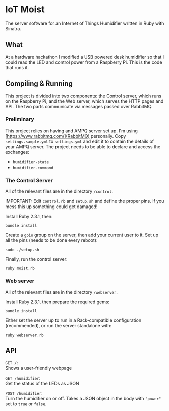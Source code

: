 # IoT Moist

The server software for an Internet of Things Humidifier written in Ruby with
Sinatra.

## What

At a hardware hackathon I modified a USB powered desk humidifier so that I could
read the LED and control power from a Raspberry Pi. This is the code that runs
it.

## Compiling & Running

This project is divided into two components: the Control server, which runs on
the Raspberry Pi, and the Web server, which serves the HTTP pages and API. The
two parts communicate via messages passed over RabbitMQ.

### Preliminary

This project relies on having and AMPQ server set up. I'm using
[https://www.rabbitmq.com/](RabbitMQ) personally. Copy `settings.sample.yml` to
`settings.yml` and edit it to contain the details of your AMPQ server. The
project needs to be able to declare and access the exchanges:
- `humidifier-state`
- `humidifier-command`

### The Control Server

All of the relevant files are in the directory `/control`.

IMPORTANT: Edit `control.rb` and `setup.sh` and define the proper pins. If you
mess this up something could get damaged!

Install Ruby 2.3.1, then:

```
bundle install
```

Create a `gpio` group on the server, then add your current user to it. Set up
all the pins (needs to be done every reboot):

```
sudo ./setup.sh
```

Finally, run the control server:

```
ruby moist.rb
```

### Web server

All of the relevant files are in the directory `/webserver`.

Install Ruby 2.3.1, then prepare the required gems:

```
bundle install
```

Either set the server up to run in a Rack-compatible configuration
(recommended), or run the server standalone with:

```
ruby webserver.rb
```

## API

`GET /`:  
Shows a user-friendly webpage

`GET /humidifier`:  
Get the status of the LEDs as JSON

`POST /humidifier`:  
Turn the humidifier on or off. Takes a JSON object in the body with `"power"`
set to `true` or `false`.
